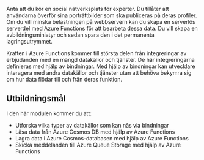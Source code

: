 Anta att du kör en social nätverksplats för experter. Du tillåter att användarna överför sina porträttbilder som ska publiceras på deras profiler. Om du vill minska belastningen på webbservern kan du skapa en serverlös serverdel med Azure Functions för att bearbeta dessa data. Du vill skapa en avbildningsminiatyr och sedan spara den i det permanenta lagringsutrymmet. 

Kraften i Azure Functions kommer till största delen från integreringar av erbjudanden med en mängd datakällor och tjänster. De här integreringarna definieras med hjälp av bindningar. Med hjälp av bindningar kan utvecklare interagera med andra datakällor och tjänster utan att behöva bekymra sig om hur data flödar till och från deras funktion.

## <a name="learning-objectives"></a>Utbildningsmål

I den här modulen kommer du att:

- Utforska vilka typer av datakällor som kan nås via bindningar
- Läsa data från Azure Cosmos DB med hjälp av Azure Functions
- Lagra data i Azure Cosmos-databasen med hjälp av Azure Functions
- Skicka meddelanden till Azure Queue Storage med hjälp av Azure Functions

